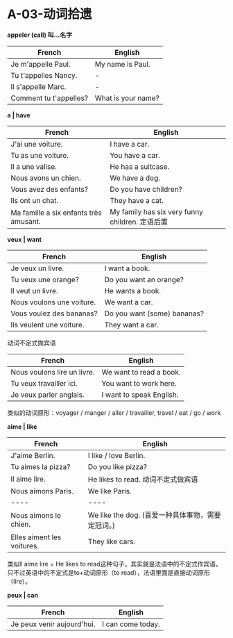 ﻿# A-03-动词拾遗

**appeler (call) 叫…名字**

French | English
---- | ----
Je m'appelle Paul. | My name is Paul.
Tu t'appelles Nancy. | -
Il s'appelle Marc. | -
Comment tu t'appelles? | What is your name?

**a | have**

French | English
---- | ----
J'ai une voiture. | I have a car.
Tu as une voiture. | You have a car.
Il a une valise. | He has a suitcase.
Nous avons un chien. | We have a dog.
Vous avez des enfants? | Do you have children?
Ils ont un chat. | They have a cat.
Ma famille a six enfants très amusant. | My family has six very funny children. 定语后置

**veux | want**

French | English
---- | ----
Je veux un livre. | I want a book.
Tu veux une orange? | Do you want an orange?
Il veut un livre. | He wants a book.
Nous voulons une voiture. | We want a car.
Vous voulez des bananas? | Do you want (some) bananas?
Ils veulent une voiture. | They want a car.

动词不定式做宾语

French | English
---- | ---- 
Nous voulons lire un livre. | We want to read a book.
Tu veux travailler ici. | You want to work here.
Je veux parler anglais. | I want to speak English.

类似的动词原形：voyager / manger / aller / travailler, travel / eat / go / work

**aime | like**

French | English
---- | ----
J'aime Berlin. | I like / love Berlin.
Tu aimes la pizza? | Do you like pizza?
Il aime lire. | He likes to read. 动词不定式做宾语
Nous aimons Paris. | We like Paris.
---- | ----
Nous aimons le chien. | We like the dog. (喜爱一种具体事物，需要定冠词。)
Elles aiment les voitures. | They like cars.

类似Il aime lire = He likes to read这种句子，其实就是法语中的不定式作宾语。
只不过英语中的不定式是to+动词原形（to read），法语里面是直接动词原形（lire）。

**peux | can**

French | English
---- | ----
Je peux venir aujourd'hui. | I can come today.



